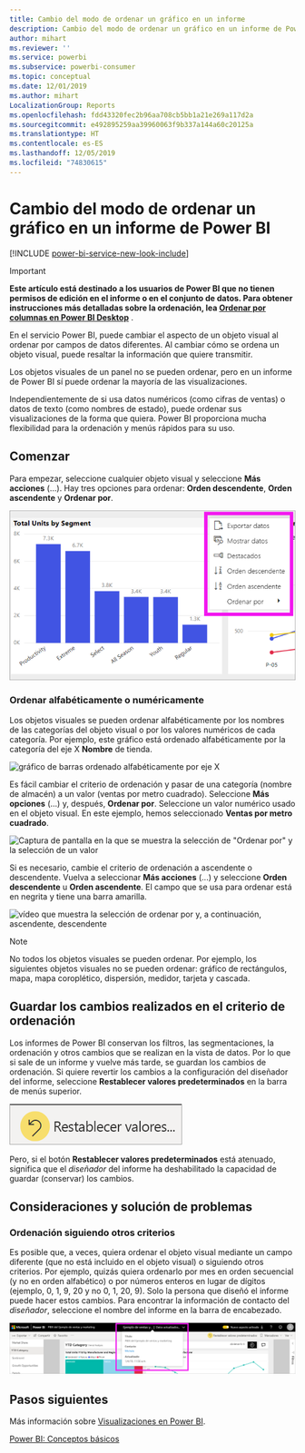 ```yaml
---
title: Cambio del modo de ordenar un gráfico en un informe
description: Cambio del modo de ordenar un gráfico en un informe de Power BI
author: mihart
ms.reviewer: ''
ms.service: powerbi
ms.subservice: powerbi-consumer
ms.topic: conceptual
ms.date: 12/01/2019
ms.author: mihart
LocalizationGroup: Reports
ms.openlocfilehash: fdd43320fec2b96aa708cb5bb1a21e269a117d2a
ms.sourcegitcommit: e492895259aa39960063f9b337a144a60c20125a
ms.translationtype: HT
ms.contentlocale: es-ES
ms.lasthandoff: 12/05/2019
ms.locfileid: "74830615"
---
```

# <a name="change-how-a-chart-is-sorted-in-a-power-bi-report"></a>Cambio del modo de ordenar un gráfico en un informe de Power BI

[!INCLUDE [power-bi-service-new-look-include](../includes/power-bi-service-new-look-include.md)]


> [!IMPORTANT]
> **Este artículo está destinado a los usuarios de Power BI que no tienen permisos de edición en el informe o en el conjunto de datos. Para obtener instrucciones más detalladas sobre la ordenación, lea [Ordenar por columnas en Power BI Desktop](../desktop-sort-by-column.md)** .

En el servicio Power BI, puede cambiar el aspecto de un objeto visual al ordenar por campos de datos diferentes. Al cambiar cómo se ordena un objeto visual, puede resaltar la información que quiere transmitir.

Los objetos visuales de un panel no se pueden ordenar, pero en un informe de Power BI sí puede ordenar la mayoría de las visualizaciones. 

Independientemente de si usa datos numéricos (como cifras de ventas) o datos de texto (como nombres de estado), puede ordenar sus visualizaciones de la forma que quiera. Power BI proporciona mucha flexibilidad para la ordenación y menús rápidos para su uso. 

## <a name="get-started"></a>Comenzar

Para empezar, seleccione cualquier objeto visual y seleccione **Más acciones** (...).  Hay tres opciones para ordenar: **Orden descendente**, **Orden ascendente** y **Ordenar por**. 
    

![gráfico de barras ordenado alfabéticamente por eje X](media/end-user-change-sort/power-bi-more-actions.png)

### <a name="sort-alphabetically-or-numerically"></a>Ordenar alfabéticamente o numéricamente

Los objetos visuales se pueden ordenar alfabéticamente por los nombres de las categorías del objeto visual o por los valores numéricos de cada categoría. Por ejemplo, este gráfico está ordenado alfabéticamente por la categoría del eje X **Nombre** de tienda.

![gráfico de barras ordenado alfabéticamente por eje X](media/end-user-change-sort/powerbi-sort-category.png)

Es fácil cambiar el criterio de ordenación y pasar de una categoría (nombre de almacén) a un valor (ventas por metro cuadrado). Seleccione **Más opciones** (...) y, después, **Ordenar por**. Seleccione un valor numérico usado en el objeto visual.  En este ejemplo, hemos seleccionado **Ventas por metro cuadrado**.

![Captura de pantalla en la que se muestra la selección de "Ordenar por" y la selección de un valor](media/end-user-change-sort/power-bi-sort-value.png)

Si es necesario, cambie el criterio de ordenación a ascendente o descendente.  Vuelva a seleccionar **Más acciones** (...) y seleccione **Orden descendente** u **Orden ascendente**. El campo que se usa para ordenar está en negrita y tiene una barra amarilla.

   ![vídeo que muestra la selección de ordenar por y, a continuación, ascendente, descendente](media/end-user-change-sort/sort.gif)

> [!NOTE]
> No todos los objetos visuales se pueden ordenar. Por ejemplo, los siguientes objetos visuales no se pueden ordenar: gráfico de rectángulos, mapa, mapa coroplético, dispersión, medidor, tarjeta y cascada.

## <a name="saving-changes-you-make-to-sort-order"></a>Guardar los cambios realizados en el criterio de ordenación
Los informes de Power BI conservan los filtros, las segmentaciones, la ordenación y otros cambios que se realizan en la vista de datos. Por lo que si sale de un informe y vuelve más tarde, se guardan los cambios de ordenación.  Si quiere revertir los cambios a la configuración del diseñador del informe, seleccione **Restablecer valores predeterminados** en la barra de menús superior. 

![ordenación persistente](media/end-user-change-sort/power-bi-reset.png)

Pero, si el botón **Restablecer valores predeterminados** está atenuado, significa que el *diseñador* del informe ha deshabilitado la capacidad de guardar (conservar) los cambios.

<a name="other"></a>
## <a name="considerations-and-troubleshooting"></a>Consideraciones y solución de problemas

### <a name="sorting-using-other-criteria"></a>Ordenación siguiendo otros criterios
Es posible que, a veces, quiera ordenar el objeto visual mediante un campo diferente (que no está incluido en el objeto visual) o siguiendo otros criterios.  Por ejemplo, quizás quiera ordenarlo por mes en orden secuencial (y no en orden alfabético) o por números enteros en lugar de dígitos (ejemplo, 0, 1, 9, 20 y no 0, 1, 20, 9).  Solo la persona que diseñó el informe puede hacer estos cambios. Para encontrar la información de contacto del *diseñador*, seleccione el nombre del informe en la barra de encabezado.

![Elemento desplegable que muestra la información de contacto](media/end-user-change-sort/power-bi-contact.png)

## <a name="next-steps"></a>Pasos siguientes
Más información sobre [Visualizaciones en Power BI](end-user-visualizations.md).

[Power BI: Conceptos básicos](end-user-basic-concepts.md)
